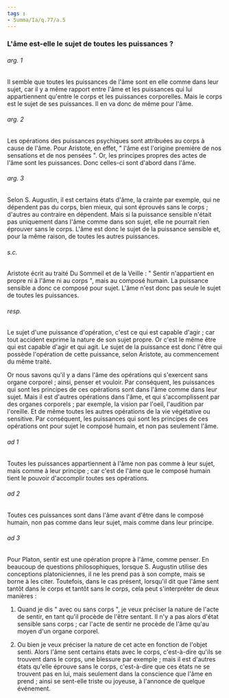```yaml
---
tags : 
- Summa/Ia/q.77/a.5
---
```


### L'âme est-elle le sujet de toutes les puissances ?



###### arg. 1
Il semble que toutes les puissances de l'âme sont en elle comme dans leur sujet, car il y a même rapport entre l'âme et les puissances qui lui appartiennent qu'entre le corps et les puissances corporelles. Mais le corps est le sujet de ses puissances. Il en va donc de même pour l'âme. 

###### arg. 2
Les opérations des puissances psychiques sont attribuées au corps à cause de l'âme. Pour Aristote, en effet, " l'âme est l'origine première de nos sensations et de nos pensées ". Or, les principes propres des actes de l'âme sont les puissances. Donc celles-ci sont d'abord dans l'âme. 

###### arg. 3
Selon S. Augustin, il est certains états d'âme, la crainte par exemple, qui ne dépendent pas du corps, bien mieux, qui sont éprouvés sans le corps ; d'autres au contraire en dépendent. Mais si la puissance sensible n'était pas uniquement dans l'âme comme dans son sujet, elle ne pourrait rien éprouver sans le corps. L'âme est donc le sujet de la puissance sensible et, pour la même raison, de toutes les autres puissances. 

###### s.c.
Aristote écrit au traité Du Sommeil et de la Veille : " Sentir n'appartient en propre ni à l'âme ni au corps ", mais au composé humain. La puissance sensible a donc ce composé pour sujet. L'âme n'est donc pas seule le sujet de toutes les puissances. 

###### resp.
Le sujet d'une puissance d'opération, c'est ce qui est capable d'agir ; car tout accident exprime la nature de son sujet propre. Or c'est le même être qui est capable d'agir et qui agit. Le sujet de la puissance est donc l'être qui possède l'opération de cette puissance, selon Aristote, au commencement du même traité. 

Or nous savons qu'il y a dans l'âme des opérations qui s'exercent sans organe corporel ; ainsi, penser et vouloir. Par conséquent, les puissances qui sont les principes de ces opérations sont dans l'âme comme dans leur sujet. Mais il est d'autres opérations dans l'âme, et qui s'accomplissent par des organes corporels ; par exemple, la vision par l'oeil, l'audition par l'oreille. Et de même toutes les autres opérations de la vie végétative ou sensitive. Par conséquent, les puissances qui sont les principes de ces opérations ont pour sujet le composé humain, et non pas seulement l'âme. 

###### ad 1
Toutes les puissances appartiennent à l'âme non pas comme à leur sujet, mais comme à leur principe ; car c'est de l'âme que le composé humain tient le pouvoir d'accomplir toutes ses opérations. 

###### ad 2
Toutes ces puissances sont dans l'âme avant d'être dans le composé humain, non pas comme dans leur sujet, mais comme dans leur principe. 

###### ad 3
Pour Platon, sentir est une opération propre à l'âme, comme penser. En beaucoup de questions philosophiques, lorsque S. Augustin utilise des conceptions platoniciennes, il ne les prend pas à son compte, mais se borne à les citer. Toutefois, dans le cas présent, lorsqu'il dit que l'âme sent tantôt dans le corps et tantôt sans le corps, cela peut s'interpréter de deux manières : 

1) Quand je dis " avec ou sans corps ", je veux préciser la nature de l'acte de sentir, en tant qu'il procède de l'être sentant. Il n'y a pas alors d'état sensible sans corps ; car l'acte de sentir ne procède de l'âme qu'au moyen d'un organe corporel. 

2) Ou bien je veux préciser la nature de cet acte en fonction de l'objet senti. Alors l'âme sent certains états avec le corps, c'est-à-dire qu'ils se trouvent dans le corps, une blessure par exemple ; mais il est d'autres états qu'elle éprouve sans le corps, c'est-à-dire que ces états ne se trouvent pas en lui, mais seulement dans la conscience que l'âme en prend ; ainsi se sent-elle triste ou joyeuse, à l'annonce de quelque événement. 

